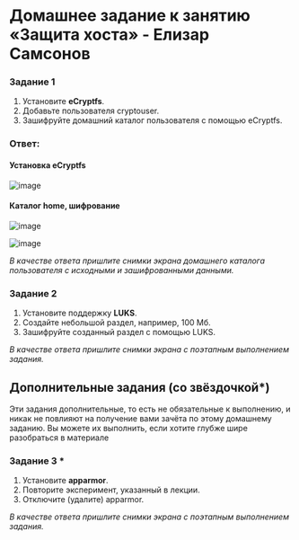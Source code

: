 # Домашнее задание к занятию  «Защита хоста» - Елизар Самсонов


### Задание 1

1. Установите **eCryptfs**.
2. Добавьте пользователя cryptouser.
3. Зашифруйте домашний каталог пользователя с помощью eCryptfs.

### Ответ:

#### Установка **eCryptfs**

![image](https://github.com/elisar83/sdb-homeworks/assets/122297912/119a84ad-32c4-4d05-accb-2192a0845c83)

#### Каталог home, шифрование

![image](https://github.com/elisar83/sdb-homeworks/assets/122297912/207a5bb9-ddc2-4766-826f-3c36c6870d42)

![image](https://github.com/elisar83/sdb-homeworks/assets/122297912/30b5f8fe-363c-4343-b832-2f0e2b40e8d6)

*В качестве ответа  пришлите снимки экрана домашнего каталога пользователя с исходными и зашифрованными данными.*  

### Задание 2

1. Установите поддержку **LUKS**.
2. Создайте небольшой раздел, например, 100 Мб.
3. Зашифруйте созданный раздел с помощью LUKS.

*В качестве ответа пришлите снимки экрана с поэтапным выполнением задания.*


## Дополнительные задания (со звёздочкой*)

Эти задания дополнительные, то есть не обязательные к выполнению, и никак не повлияют на получение вами зачёта по этому домашнему заданию. Вы можете их выполнить, если хотите глубже шире разобраться в материале

### Задание 3 *

1. Установите **apparmor**.
2. Повторите эксперимент, указанный в лекции.
3. Отключите (удалите) apparmor.


*В качестве ответа пришлите снимки экрана с поэтапным выполнением задания.*



